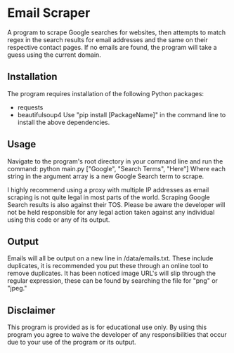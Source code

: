 # Email Scraper
A program to scrape Google searches for websites, then attempts to match regex in the search results for email addresses and the same on their respective contact pages. If no emails are found, the program will take a guess using the current domain.

## Installation
The program requires installation of the following Python packages:
- requests
- beautifulsoup4
Use "pip install [PackageName]" in the command line to install the above dependencies.

## Usage
Navigate to the program's root directory in your command line and run the command:
python main.py ["Google", "Search Terms", "Here"]
Where each string in the argument array is a new Google Search term to scrape.

I highly recommend using a proxy with multiple IP addresses as email scraping is not quite legal in most parts of the world. Scraping Google Search results is also against their TOS. Please be aware the developer will not be held responsible for any legal action taken against any individual using this code or any of its output.

## Output
Emails will all be output on a new line in /data/emails.txt. These include duplicates, it is recommended you put these through an online tool to remove duplicates. It has been noticed image URL's will slip through the regular expression, these can be found by searching the file for "png" or "jpeg."

## Disclaimer
This program is provided as is for educational use only. By using this program you agree to waive the developer of any responsibilities that occur due to your use of the program or its output.


